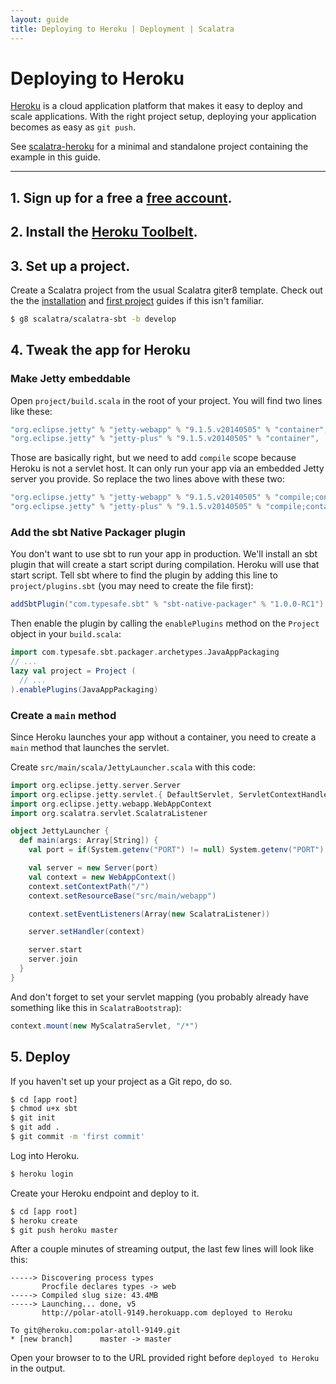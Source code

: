 ```yaml
---
layout: guide
title: Deploying to Heroku | Deployment | Scalatra
---
```


<div class="page-header">
  <h1>Deploying to Heroku</h1>
</div>

[Heroku](http://www.heroku.com/) is a cloud application platform that makes it easy to deploy and scale applications. With the right project setup, deploying your application becomes as easy as `git push`.

<div class="alert alert-info">
  <span class="badge badge-info"><i class="icon-flag icon-white"></i></span>
  See
  <a href="{{site.examples}}deployment/scalatra-heroku">scalatra-heroku</a>
  for a minimal and standalone project containing the example in this guide.
</div>

----

## 1. Sign up for a free a [free account](https://api.heroku.com/signup).

## 2. Install the [Heroku Toolbelt](https://toolbelt.herokuapp.com/).

## 3. Set up a project.

Create a Scalatra project from the usual Scalatra giter8 template.
Check out the the [installation]({{site.baseurl}}getting-started/installation.html) and [first project]({{site.baseurl}}getting-started/first-project.html) guides if this isn't familiar.

```bash
$ g8 scalatra/scalatra-sbt -b develop
```

## 4. Tweak the app for Heroku

### Make Jetty embeddable

Open `project/build.scala` in the root of your project. You will find two lines like these:

```scala
"org.eclipse.jetty" % "jetty-webapp" % "9.1.5.v20140505" % "container",
"org.eclipse.jetty" % "jetty-plus" % "9.1.5.v20140505" % "container",
```

Those are basically right, but we need to add `compile` scope because Heroku is not a servlet host. It can only run your app via an embedded Jetty server you provide. So replace the two lines above with these two:

```scala
"org.eclipse.jetty" % "jetty-webapp" % "9.1.5.v20140505" % "compile;container",
"org.eclipse.jetty" % "jetty-plus" % "9.1.5.v20140505" % "compile;container",
```

### Add the sbt Native Packager plugin

You don't want to use sbt to run your app in production. We'll install an sbt plugin that will create a start script during compilation. Heroku will use that start script. Tell sbt where to find the plugin by adding this line to `project/plugins.sbt` (you may need to create the file first):

```scala
addSbtPlugin("com.typesafe.sbt" % "sbt-native-packager" % "1.0.0-RC1")
```

Then enable the plugin by calling the `enablePlugins` method on the `Project`
object in your `build.scala`:

```scala
import com.typesafe.sbt.packager.archetypes.JavaAppPackaging
// ...
lazy val project = Project (
  // ...
).enablePlugins(JavaAppPackaging)
```

### Create a `main` method

Since Heroku launches your app without a container, you need to create a `main` method that launches the servlet.

Create `src/main/scala/JettyLauncher.scala` with this code:

```scala
import org.eclipse.jetty.server.Server
import org.eclipse.jetty.servlet.{ DefaultServlet, ServletContextHandler }
import org.eclipse.jetty.webapp.WebAppContext
import org.scalatra.servlet.ScalatraListener

object JettyLauncher {
  def main(args: Array[String]) {
    val port = if(System.getenv("PORT") != null) System.getenv("PORT").toInt else 8080

    val server = new Server(port)
    val context = new WebAppContext()
    context.setContextPath("/")
    context.setResourceBase("src/main/webapp")

    context.setEventListeners(Array(new ScalatraListener))

    server.setHandler(context)

    server.start
    server.join
  }
}
```

And don't forget to set your servlet mapping (you probably already have something like this in `ScalatraBootstrap`):

```scala
context.mount(new MyScalatraServlet, "/*")
```

## 5. Deploy

If you haven't set up your project as a Git repo, do so.

```bash
$ cd [app root]
$ chmod u+x sbt
$ git init
$ git add .
$ git commit -m 'first commit'
```

Log into Heroku.

```bash
$ heroku login
```

Create your Heroku endpoint and deploy to it.

```bash
$ cd [app root]
$ heroku create
$ git push heroku master
```

After a couple minutes of streaming output, the last few lines will look like this:

```
-----> Discovering process types
       Procfile declares types -> web
-----> Compiled slug size: 43.4MB
-----> Launching... done, v5
       http://polar-atoll-9149.herokuapp.com deployed to Heroku

To git@heroku.com:polar-atoll-9149.git
* [new branch]      master -> master
```

Open your browser to to the URL provided right before `deployed to Heroku` in the output.
